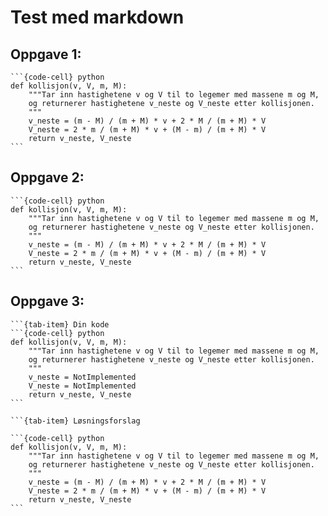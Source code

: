 # Test med markdown


## Oppgave 1:

````{dropdown} Løsning
```{code-cell} python
def kollisjon(v, V, m, M):
    """Tar inn hastighetene v og V til to legemer med massene m og M,
    og returnerer hastighetene v_neste og V_neste etter kollisjonen.
    """
    v_neste = (m - M) / (m + M) * v + 2 * M / (m + M) * V
    V_neste = 2 * m / (m + M) * v + (M - m) / (m + M) * V
    return v_neste, V_neste
```
````


## Oppgave 2:

````{dropdown} Løsning
```{code-cell} python
def kollisjon(v, V, m, M):
    """Tar inn hastighetene v og V til to legemer med massene m og M,
    og returnerer hastighetene v_neste og V_neste etter kollisjonen.
    """
    v_neste = (m - M) / (m + M) * v + 2 * M / (m + M) * V
    V_neste = 2 * m / (m + M) * v + (M - m) / (m + M) * V
    return v_neste, V_neste
```
````


## Oppgave 3: 

````{tab-set}
```{tab-item} Din kode
```{code-cell} python
def kollisjon(v, V, m, M):
    """Tar inn hastighetene v og V til to legemer med massene m og M,
    og returnerer hastighetene v_neste og V_neste etter kollisjonen.
    """
    v_neste = NotImplemented
    V_neste = NotImplemented
    return v_neste, V_neste
```

```{tab-item} Løsningsforslag

```{code-cell} python
def kollisjon(v, V, m, M):
    """Tar inn hastighetene v og V til to legemer med massene m og M,
    og returnerer hastighetene v_neste og V_neste etter kollisjonen.
    """
    v_neste = (m - M) / (m + M) * v + 2 * M / (m + M) * V
    V_neste = 2 * m / (m + M) * v + (M - m) / (m + M) * V
    return v_neste, V_neste
```
````
